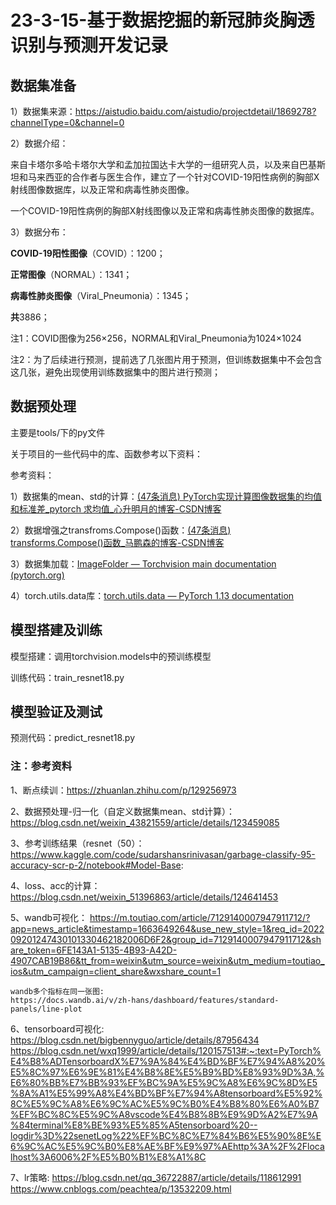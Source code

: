 # 23-3-15-基于数据挖掘的新冠肺炎胸透识别与预测开发记录



##  数据集准备

1）数据集来源：https://aistudio.baidu.com/aistudio/projectdetail/1869278?channelType=0&channel=0

2）数据介绍：

来自卡塔尔多哈卡塔尔大学和孟加拉国达卡大学的一组研究人员，以及来自巴基斯坦和马来西亚的合作者与医生合作，建立了一个针对COVID-19阳性病例的胸部X射线图像数据库，以及正常和病毒性肺炎图像。

一个COVID-19阳性病例的胸部X射线图像以及正常和病毒性肺炎图像的数据库。

3）数据分布：

**COVID-19阳性图像**（COVID）：1200；

**正常图像**（NORMAL）：1341；

**病毒性肺炎图像**（Viral_Pneumonia）：1345；

**共**3886；

注1：COVID图像为256×256，NORMAL和Viral_Pneumonia为1024×1024

注2：为了后续进行预测，提前选了几张图片用于预测，但训练数据集中不会包含这几张，避免出现使用训练数据集中的图片进行预测；

## 数据预处理
主要是tools/下的py文件



关于项目的一些代码中的库、函数参考以下资料：

参考资料：

1）数据集的mean、std的计算：[(47条消息) PyTorch实现计算图像数据集的均值和标准差_pytorch 求均值_心️升明月的博客-CSDN博客](https://blog.csdn.net/weixin_43821559/article/details/123459085)

2）数据增强之transfroms.Compose()函数：[(47条消息) transforms.Compose()函数_马鹏森的博客-CSDN博客](https://blog.csdn.net/weixin_43135178/article/details/115133115)

3）数据集加载：[ImageFolder — Torchvision main documentation (pytorch.org)](https://pytorch.org/vision/main/generated/torchvision.datasets.ImageFolder.html)

4）torch.utils.data库：[torch.utils.data — PyTorch 1.13 documentation](https://pytorch.org/docs/stable/data.html)



## 模型搭建及训练
模型搭建：调用torchvision.models中的预训练模型

训练代码：train_resnet18.py

## 模型验证及测试
预测代码：predict_resnet18.py







### 注：参考资料
1、断点续训：https://zhuanlan.zhihu.com/p/129256973


2、数据预处理-归一化（自定义数据集mean、std计算）：https://blog.csdn.net/weixin_43821559/article/details/123459085


3、参考训练结果（resnet（50）：https://www.kaggle.com/code/sudarshansrinivasan/garbage-classify-95-accuracy-scr-p-2/notebook#Model-Base:


4、loss、acc的计算：https://blog.csdn.net/weixin_51396863/article/details/124641453


5、wandb可视化：
    https://m.toutiao.com/article/7129140007947911712/?app=news_article&timestamp=1663649264&use_new_style=1&req_id=202209201247430101330462182006D6F2&group_id=7129140007947911712&share_token=6FE143A1-5135-4B93-A42D-4907CAB19B86&tt_from=weixin&utm_source=weixin&utm_medium=toutiao_ios&utm_campaign=client_share&wxshare_count=1
    
    wandb多个指标在同一张图:
    https://docs.wandb.ai/v/zh-hans/dashboard/features/standard-panels/line-plot

6、tensorboard可视化:
    https://blog.csdn.net/bigbennyguo/article/details/87956434
    https://blog.csdn.net/wxq1999/article/details/120157513#:~:text=PyTorch%E4%B8%ADTensorboardX%E7%9A%84%E4%BD%BF%E7%94%A8%20%E5%8C%97%E6%9E%81%E4%B8%8E%E5%B9%BD%E8%93%9D%3A,%E6%80%BB%E7%BB%93%EF%BC%9A%E5%9C%A8%E6%9C%8D%E5%8A%A1%E5%99%A8%E4%BD%BF%E7%94%A8tensorboard%E5%92%8C%E5%9C%A8%E6%9C%AC%E5%9C%B0%E4%B8%80%E6%A0%B7%EF%BC%8C%E5%9C%A8vscode%E4%B8%8B%E9%9D%A2%E7%9A%84terminal%E8%BE%93%E5%85%A5tensorboard%20--logdir%3D%22senetLog%22%EF%BC%8C%E7%84%B6%E5%90%8E%E6%9C%AC%E5%9C%B0%E8%AE%BF%E9%97%AEhttp%3A%2F%2Flocalhost%3A6006%2F%E5%B0%B1%E8%A1%8C


7、lr策略:
    https://blog.csdn.net/qq_36722887/article/details/118612991
    https://www.cnblogs.com/peachtea/p/13532209.html

